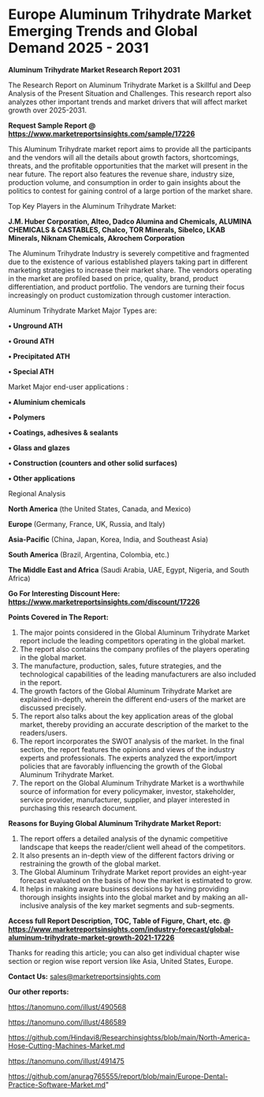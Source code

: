 # Europe Aluminum Trihydrate Market Emerging Trends and Global Demand 2025 - 2031

<strong>Aluminum Trihydrate Market Research Report 2031</strong>

The Research Report on Aluminum Trihydrate Market is a Skillful and Deep Analysis of the Present Situation and Challenges. This research report also analyzes other important trends and market drivers that will affect market growth over 2025-2031.

<strong>Request Sample Report @ <a href=https://www.marketreportsinsights.com/sample/17226>https://www.marketreportsinsights.com/sample/17226</a></strong>

This Aluminum Trihydrate market report aims to provide all the participants and the vendors will all the details about growth factors, shortcomings, threats, and the profitable opportunities that the market will present in the near future. The report also features the revenue share, industry size, production volume, and consumption in order to gain insights about the politics to contest for gaining control of a large portion of the market share.

Top Key Players in the Aluminum Trihydrate Market:

<strong>J.M. Huber Corporation, Alteo, Dadco Alumina and Chemicals, ALUMINA CHEMICALS & CASTABLES, Chalco, TOR Minerals, Sibelco, LKAB Minerals, Niknam Chemicals, Akrochem Corporation</strong>

The Aluminum Trihydrate Industry is severely competitive and fragmented due to the existence of various established players taking part in different marketing strategies to increase their market share. The vendors operating in the market are profiled based on price, quality, brand, product differentiation, and product portfolio. The vendors are turning their focus increasingly on product customization through customer interaction.

Aluminum Trihydrate Market Major Types are:

<strong>• Unground ATH

• Ground ATH

• Precipitated ATH

• Special ATH</strong>

Market Major end-user applications :

<strong>• Aluminium chemicals

• Polymers

• Coatings, adhesives & sealants

• Glass and glazes

• Construction (counters and other solid surfaces)

• Other applications</strong>

Regional Analysis

</u><strong><b>North America</b></strong> (the United States, Canada, and Mexico)

<strong><b>Europe </b></strong>(Germany, France, UK, Russia, and Italy)

<strong><b>Asia-Pacific</b></strong> (China, Japan, Korea, India, and Southeast Asia)

<strong><b>South America</b></strong> (Brazil, Argentina, Colombia, etc.)

<strong><b>The Middle East and Africa</b></strong> (Saudi Arabia, UAE, Egypt, Nigeria, and South Africa)

<strong>Go For Interesting Discount Here: <a href=https://www.marketreportsinsights.com/discount/17226>https://www.marketreportsinsights.com/discount/17226</a></strong>

<strong>Points Covered in The Report:</strong>
<ol>
  <li>The major points considered in the Global Aluminum Trihydrate Market report include the leading competitors operating in the global market.</li>
  <li>The report also contains the company profiles of the players operating in the global market.</li>
  <li>The manufacture, production, sales, future strategies, and the technological capabilities of the leading manufacturers are also included in the report.</li>
  <li>The growth factors of the Global Aluminum Trihydrate Market are explained in-depth, wherein the different end-users of the market are discussed precisely.</li>
  <li>The report also talks about the key application areas of the global market, thereby providing an accurate description of the market to the readers/users.</li>
  <li>The report incorporates the SWOT analysis of the market. In the final section, the report features the opinions and views of the industry experts and professionals. The experts analyzed the export/import policies that are favorably influencing the growth of the Global Aluminum Trihydrate Market.</li>
  <li>The report on the Global Aluminum Trihydrate Market is a worthwhile source of information for every policymaker, investor, stakeholder, service provider, manufacturer, supplier, and player interested in purchasing this research document.</li>
</ol>
<strong>Reasons for Buying Global Aluminum Trihydrate Market Report:</strong>

<ol>
  <li>The report offers a detailed analysis of the dynamic competitive landscape that keeps the reader/client well ahead of the competitors.</li>
  <li>It also presents an in-depth view of the different factors driving or restraining the growth of the global market.</li>
  <li>The Global Aluminum Trihydrate Market report provides an eight-year forecast evaluated on the basis of how the market is estimated to grow.</li>
  <li>It helps in making aware business decisions by having providing thorough insights insights into the global market and by making an all-inclusive analysis of the key market segments and sub-segments.</li>
</ol>
<strong>Access full Report Description, TOC, Table of Figure, Chart, etc. @ <a href=https://www.marketreportsinsights.com/industry-forecast/global-aluminum-trihydrate-market-growth-2021-17226>https://www.marketreportsinsights.com/industry-forecast/global-aluminum-trihydrate-market-growth-2021-17226</a></strong>


Thanks for reading this article; you can also get individual chapter wise section or region wise report version like Asia, United States, Europe.

<strong>Contact Us:</strong>
sales@marketreportsinsights.com

<strong>Our other reports:</strong>

<a href=https://tanomuno.com/illust/490568>https://tanomuno.com/illust/490568</a>

<a href=https://tanomuno.com/illust/486589>https://tanomuno.com/illust/486589</a>

<a href=https://github.com/Hindavi8/Researchinsightss/blob/main/North-America-Hose-Cutting-Machines-Market.md>https://github.com/Hindavi8/Researchinsightss/blob/main/North-America-Hose-Cutting-Machines-Market.md</a>

<a href=https://tanomuno.com/illust/491475>https://tanomuno.com/illust/491475</a>

<a href=https://github.com/anurag765555/report/blob/main/Europe-Dental-Practice-Software-Market.md>https://github.com/anurag765555/report/blob/main/Europe-Dental-Practice-Software-Market.md</a>"

